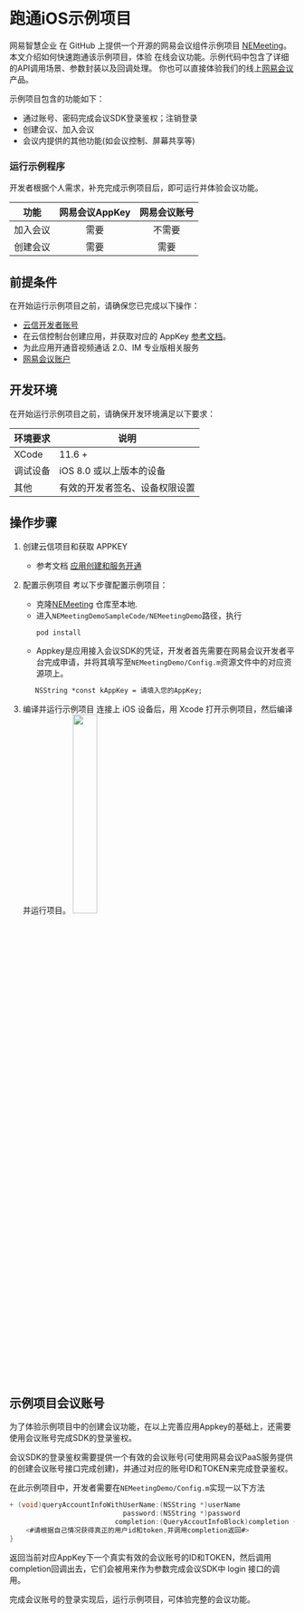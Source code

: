 # 跑通iOS示例项目


网易智慧企业 在 GitHub 上提供一个开源的网易会议组件示例项目 [NEMeeting](https://github.com/netease-kit/NEMeeting/tree/main/SampleCode/iOS)。本文介绍如何快速跑通该示例项目，体验 在线会议功能。示例代码中包含了详细的API调用场景、参数封装以及回调处理。 你也可以直接体验我们的线上[网易会议](https://meeting.163.com/)产品。

示例项目包含的功能如下：

- 通过账号、密码完成会议SDK登录鉴权；注销登录
- 创建会议、加入会议
- 会议内提供的其他功能(如会议控制、屏幕共享等)

### 运行示例程序

开发者根据个人需求，补充完成示例项目后，即可运行并体验会议功能。

|   功能   | 网易会议AppKey | 网易会议账号 |
| :------: | :------------: | :----------: |
| 加入会议 |      需要      |    不需要    |
| 创建会议 |      需要      |     需要     |

##  前提条件

在开始运行示例项目之前，请确保您已完成以下操作：

  - [云信开发者账号](https://id.163yun.com/register?h=media&t=media&from=nim&clueFrom=nim)
  - 在云信控制台创建应用，并获取对应的 AppKey  [参考文档](../../../云信控制平台/应用创建和服务开通.md)。
  - 为此应用开通音视频通话 2.0、IM 专业版相关服务
  - [网易会议账户](##示例项目会议账号)

## 开发环境

在开始运行示例项目之前，请确保开发环境满足以下要求：

| 环境要求 | 说明                                                         |
| -------- | ------------------------------------------------------------ |
| XCode    | 11.6 +                                                       |
| 调试设备 | iOS 8.0 或以上版本的设备                                     |
|  其他     |有效的开发者签名、设备权限设置   |

## 操作步骤

1. 创建云信项目和获取 APPKEY

   - 参考文档 [应用创建和服务开通](../../../云信控制平台/应用创建和服务开通.md)

2. 配置示例项目
   考以下步骤配置示例项目：

     - 克隆[NEMeeting](https://github.com/netease-kit/NEMeeting/tree/main/SampleCode/iOS) 仓库至本地.
     - 进入`NEMeetingDemoSampleCode/NEMeetingDemo`路径，执行
       ```
       pod install
       ```
     - Appkey是应用接入会议SDK的凭证，开发者首先需要在网易会议开发者平台完成申请，并将其填写至`NEMeetingDemo/Config.m`资源文件中的对应资源项上。
      ```xml
         NSString *const kAppKey = 请填入您的AppKey;
      ```

3. 编译并运行示例项目
     连接上 iOS 设备后，用 Xcode 打开示例项目，然后编译并运行项目。
     <image width="30%" src="../images/demo_meeting_main_page.png">


## 示例项目会议账号

为了体验示例项目中的创建会议功能，在以上完善应用Appkey的基础上，还需要使用会议账号完成SDK的登录鉴权。

会议SDK的登录鉴权需要提供一个有效的会议账号(可使用网易会议PaaS服务提供的创建会议账号接口完成创建)，并通过对应的账号ID和TOKEN来完成登录鉴权。

在此示例项目中，开发者需要在`NEMeetingDemo/Config.m`实现一以下方法

```objective-c
+ (void)queryAccountInfoWithUserName:(NSString *)userName
                            password:(NSString *)password
                          completion:(QueryAccoutInfoBlock)completion {
    <#请根据自己情况获得真正的用户id和token,并调用completion返回#>
}
```

返回当前对应AppKey下一个真实有效的会议账号的ID和TOKEN，然后调用completion回调出去，它们会被用来作为参数完成会议SDK中 login 接口的调用。

完成会议账号的登录实现后，运行示例项目，可体验完整的会议功能。
